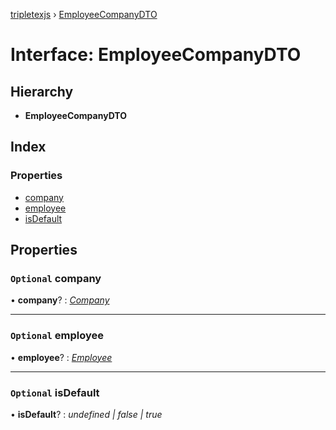 [tripletexjs](../README.md) › [EmployeeCompanyDTO](employeecompanydto.md)

# Interface: EmployeeCompanyDTO

## Hierarchy

* **EmployeeCompanyDTO**

## Index

### Properties

* [company](employeecompanydto.md#optional-company)
* [employee](employeecompanydto.md#optional-employee)
* [isDefault](employeecompanydto.md#optional-isdefault)

## Properties

### `Optional` company

• **company**? : *[Company](../modules/company.md)*

___

### `Optional` employee

• **employee**? : *[Employee](../modules/employee.md)*

___

### `Optional` isDefault

• **isDefault**? : *undefined | false | true*

